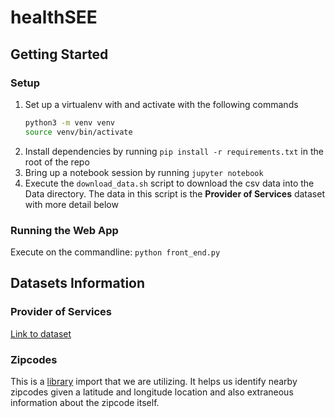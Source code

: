 # healthSEE

## Getting Started
### Setup
1. Set up a virtualenv with and activate with the following commands
    ```bash
    python3 -m venv venv
    source venv/bin/activate
    ```
2. Install dependencies by running `pip install -r requirements.txt` in the root of the repo
3. Bring up a notebook session by running `jupyter notebook`
4. Execute the `download_data.sh` script to download the csv data into the Data directory. The data in this script is the **Provider of Services** dataset with more detail below

### Running the Web App
Execute on the commandline: `python front_end.py`

## Datasets Information
### Provider of Services
[Link to dataset](https://www.cms.gov/Research-Statistics-Data-and-Systems/Downloadable-Public-Use-Files/Provider-of-Services/index.html)

### Zipcodes
This is a [library](https://pypi.org/project/uszipcode/) import that we are utilizing. It helps us identify nearby zipcodes given a latitude and longitude location and also extraneous information about the zipcode itself.


